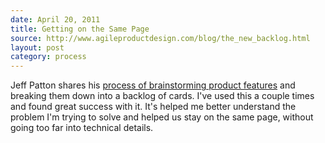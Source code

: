 ```yaml
---
date: April 20, 2011
title: Getting on the Same Page
source: http://www.agileproductdesign.com/blog/the_new_backlog.html
layout: post
category: process
---
```


Jeff Patton shares his [process of brainstorming product features](http://www.agileproductdesign.com/blog/the_new_backlog.html) and breaking them down into a backlog of cards. I've used this a couple times and found great success with it. It's helped me better understand the problem I'm trying to solve and helped us stay on the same page, without going too far into technical details.
